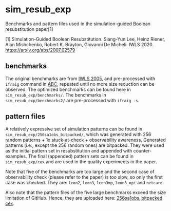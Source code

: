 # sim_resub_exp
 Benchmarks and pattern files used in the simulation-guided Boolean resubstitution paper[1]
 
 [1] Simulation-Guided Boolean Resubstitution. Siang-Yun Lee, Heinz Riener, Alan Mishchenko, Robert K. Brayton, Giovanni De Micheli. IWLS 2020. https://arxiv.org/abs/2007.02579

## benchmarks
The original benchmarks are from [IWLS 2005](http://iwls.org/iwls2005/benchmarks.html), and pre-processed with `ifraig` command in [ABC](https://github.com/berkeley-abc/abc), repeated until no more size reduction can be observed. The optimized benchmarks can be found here in `sim_resub_exp/benchmarks/`. The benchmarks in `sim_resub_exp/benchmarks2/` are pre-processed with `ifraig -s`.

## pattern files
A relatively expressive set of simulation patterns can be found in `sim_resub_exp/256sa1obs_bitpacked/`, which was generated with 256 random patterns + 1x stuck-at-check + observability awareness. Generated patterns (i.e., except the 256 random ones) are bitpacked. They were used as the initial pattern set in resubstitution and appended with counter-examples. The final (appended) pattern sets can be found in `sim_resub_exp/cex` and are used in the quality experiments in the paper.

Note that five of the benchmarks are too large and the second case of observability check (please refer to the paper) is too slow, so only the first case was checked. They are: `leon2`, `leon3`, `leon3mp`, `leon3_opt` and `netcard`.

Also note that the pattern files of the five large benchmarks exceed the size limitation of GitHub. Hence, they are uploaded here: [256sa1obs_bitpacked](https://drive.google.com/drive/folders/1Ws9nBxLNNg74Nss9P5lq4RxUiWCtJedT?usp=sharing) [cex](https://drive.google.com/drive/folders/1zuLa7A0-ywNWSTtYww-orClAV06fjYVP?usp=sharing).
